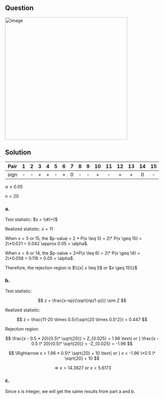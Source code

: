 ## Question

<img width="400" alt="image" src="https://github.com/user-attachments/assets/263863d4-2571-4d91-a071-20e161b45736"  />

## Solution

|Pair| 1 | 2 | 3 | 4 | 5 | 6 | 7 | 8 | 9 | 10| 11| 12| 13| 14| 15| 16| 17| 18| 19| 20| 21| 22|
|:--:|:-:|:-:|:-:|:-:|:-:|:-:|:-:|:-:|:-:|:-:|:-:|:-:|:-:|:-:|:-:|:-:|:-:|:-:|:-:|:-:|:-:|:-:|
|sign| - | - | + | + | - | + | 0 | - | - | + | - | + | + | 0 | - | - | + | - | + | + | + | + | 
  
$\alpha \leq 0.05$

$n = 20$    

### a.

Test statistic: $x = \\#(+)$


Realized statistic: $x = 11$

When $x = 5 \text{ or } 15$, the $p-value = 2 * P(x \leq 5) = 2\* P(x \geq 15) = 2\*0.021 = 0.042 \approx 0.05 = \alpha$.  

When $x = 6 \text{ or } 14$, the $p-value = 2*P(x \leq 6) = 2\* P(x \geq 14) = 2\*0.058 = 0.116 > 0.05 = \alpha$.  

Therefore, the rejection region is $\\{x| x \leq 5$ or $x \geq 15\\}$

### b.

Test statistic: 

$$
z = \frac{x-np}{\sqrt{np(1-p)}} \sim Z
$$

Realized statistic: 

$$
z = \frac{11-20 \times 0.5}{\sqrt{20 \times 0.5^2}} = 0.447
$$
  
Rejection region: 

$$
\frac{x - 0.5 * 20}{0.5\* \sqrt{20}} > Z_{0.025} = 1.96  \text{ or }  \frac{x - 0.5 \* 20}{0.5\* \sqrt{20}} > -Z_{0.025} = -1.96
$$

$$
\Rightarrow x > 1.96 * 0.5\* \sqrt{20} + 10 \text{ or } x < -1.96 \*0.5 \* \sqrt{20} + 10
$$

$$
\Rightarrow x > 14.3827 \text{ or } x < 5.6173
$$

### c.

Since x is integer, we will get the same results from part a and b.
